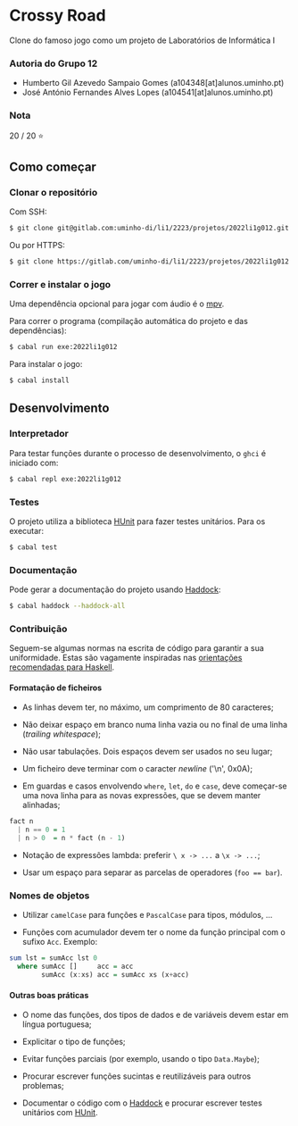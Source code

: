 # Crossy Road

Clone do famoso jogo como um projeto de Laboratórios de Informática I

### Autoria do Grupo 12
 - Humberto Gil Azevedo Sampaio Gomes (a104348[at]alunos.uminho.pt)
 - José António Fernandes Alves Lopes (a104541[at]alunos.uminho.pt)

### Nota

20 / 20 ⭐

## Como começar

### Clonar o repositório

Com SSH:

```bash
$ git clone git@gitlab.com:uminho-di/li1/2223/projetos/2022li1g012.git
```

Ou por HTTPS:

```bash
$ git clone https://gitlab.com/uminho-di/li1/2223/projetos/2022li1g012.git
```

### Correr e instalar o jogo

Uma dependência opcional para jogar com áudio é o [mpv](https://mpv.io/).

Para correr o programa (compilação automática do projeto e das dependências):

```bash
$ cabal run exe:2022li1g012
```

Para instalar o jogo:

```bash
$ cabal install
```

## Desenvolvimento

### Interpretador

Para testar funções durante o processo de desenvolvimento, o `ghci` é iniciado com:

```bash
$ cabal repl exe:2022li1g012
```

### Testes

O projeto utiliza a biblioteca
[HUnit](https://hackage.haskell.org/package/HUnit) para fazer testes unitários.
Para os executar:

```bash
$ cabal test
```

### Documentação

Pode gerar a documentação do projeto usando
[Haddock](https://haskell-haddock.readthedocs.io/):

```bash
$ cabal haddock --haddock-all
```

### Contribuição

Seguem-se algumas normas na escrita de código para garantir a sua uniformidade.
Estas são vagamente inspiradas nas [orientações recomendadas para Haskell](https://wiki.haskell.org/Programming_guidelines).

#### Formatação de ficheiros

 - As linhas devem ter, no máximo, um comprimento de 80 caracteres;

 - Não deixar espaço em branco numa linha vazia ou no final de uma linha
 (*trailing whitespace*);

 - Não usar tabulações. Dois espaços devem ser usados no seu lugar;

 - Um ficheiro deve terminar com o caracter *newline* ('\n', 0x0A);

 - Em guardas e casos envolvendo `where`, `let`, `do` e `case`, deve começar-se
 uma nova linha para as novas expressões, que se devem manter alinhadas;

```haskell
fact n
  | n == 0 = 1
  | n > 0  = n * fact (n - 1)
```

 - Notação de expressões lambda: preferir `\ x -> ...` a `\x -> ...`;

 - Usar um espaço para separar as parcelas de operadores (`foo == bar`).

### Nomes de objetos

 - Utilizar `camelCase` para funções e `PascalCase` para tipos, módulos, ...

 - Funções com acumulador devem ter o nome da função principal com o sufixo
   `Acc`. Exemplo:

```haskell
sum lst = sumAcc lst 0
  where sumAcc []     acc = acc
        sumAcc (x:xs) acc = sumAcc xs (x+acc)
```

#### Outras boas práticas

 - O nome das funções, dos tipos de dados e de variáveis devem estar em língua
 portuguesa;

 - Explicitar o tipo de funções;

 - Evitar funções parciais (por exemplo, usando o tipo `Data.Maybe`);

 - Procurar escrever funções sucintas e reutilizáveis para outros problemas;

 - Documentar o código com o [Haddock](https://haskell-haddock.readthedocs.io/)
 e procurar escrever testes unitários com
 [HUnit](https://hackage.haskell.org/package/HUnit).

